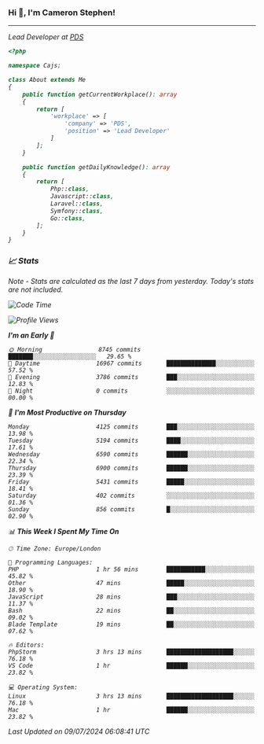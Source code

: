 ### Hi 👋, I'm Cameron Stephen!
<hr>
<p><em>Lead Developer at <a href="https://prindatasolutions.co.uk">PDS</a></p>


```php
<?php

namespace Cajs;

class About extends Me
{
    public function getCurrentWorkplace(): array
    {
        return [
            'workplace' => [
                'company' => 'PDS',
                'position' => 'Lead Developer'
            ]
        ];
    }

    public function getDailyKnowledge(): array
    {
        return [
            Php::class,
            Javascript::class,
            Laravel::class,
            Symfony::class,
            Go::class,
        ];
    }
}
```

### 📈 Stats
<p><em>Note - Stats are calculated as the last 7 days from yesterday. Today's stats are not included.</em></p>


<!--START_SECTION:waka-->
![Code Time](http://img.shields.io/badge/Code%20Time-3%2C867%20hrs%2027%20mins-blue)

![Profile Views](http://img.shields.io/badge/Profile%20Views-0-blue)

**I'm an Early 🐤** 

```text
🌞 Morning                8745 commits        ███████░░░░░░░░░░░░░░░░░░   29.65 % 
🌆 Daytime                16967 commits       ██████████████░░░░░░░░░░░   57.52 % 
🌃 Evening                3786 commits        ███░░░░░░░░░░░░░░░░░░░░░░   12.83 % 
🌙 Night                  0 commits           ░░░░░░░░░░░░░░░░░░░░░░░░░   00.00 % 
```
📅 **I'm Most Productive on Thursday** 

```text
Monday                   4125 commits        ███░░░░░░░░░░░░░░░░░░░░░░   13.98 % 
Tuesday                  5194 commits        ████░░░░░░░░░░░░░░░░░░░░░   17.61 % 
Wednesday                6590 commits        ██████░░░░░░░░░░░░░░░░░░░   22.34 % 
Thursday                 6900 commits        ██████░░░░░░░░░░░░░░░░░░░   23.39 % 
Friday                   5431 commits        █████░░░░░░░░░░░░░░░░░░░░   18.41 % 
Saturday                 402 commits         ░░░░░░░░░░░░░░░░░░░░░░░░░   01.36 % 
Sunday                   856 commits         █░░░░░░░░░░░░░░░░░░░░░░░░   02.90 % 
```


📊 **This Week I Spent My Time On** 

```text
🕑︎ Time Zone: Europe/London

💬 Programming Languages: 
PHP                      1 hr 56 mins        ███████████░░░░░░░░░░░░░░   45.82 % 
Other                    47 mins             █████░░░░░░░░░░░░░░░░░░░░   18.90 % 
JavaScript               28 mins             ███░░░░░░░░░░░░░░░░░░░░░░   11.37 % 
Bash                     22 mins             ██░░░░░░░░░░░░░░░░░░░░░░░   09.02 % 
Blade Template           19 mins             ██░░░░░░░░░░░░░░░░░░░░░░░   07.62 % 

🔥 Editors: 
PhpStorm                 3 hrs 13 mins       ███████████████████░░░░░░   76.18 % 
VS Code                  1 hr                ██████░░░░░░░░░░░░░░░░░░░   23.82 % 

💻 Operating System: 
Linux                    3 hrs 13 mins       ███████████████████░░░░░░   76.18 % 
Mac                      1 hr                ██████░░░░░░░░░░░░░░░░░░░   23.82 % 
```


 Last Updated on 09/07/2024 06:08:41 UTC
<!--END_SECTION:waka-->
